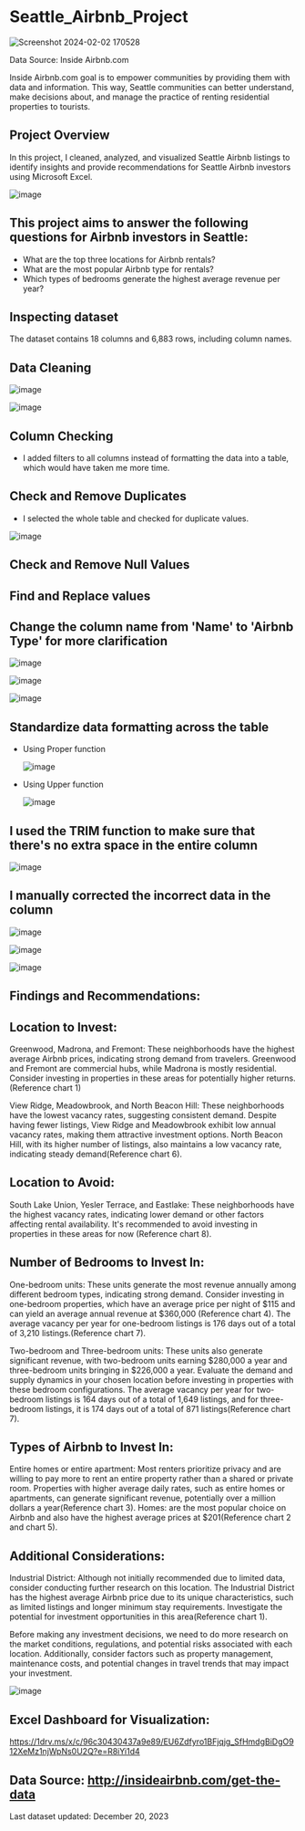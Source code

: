 # Seattle_Airbnb_Project

![Screenshot 2024-02-02 170528](https://github.com/NanManee/Seattle_Airbnb_Project/assets/156528525/1635fe20-b133-4d13-a2c3-faefa013f666)


Data Source: Inside Airbnb.com

Inside Airbnb.com goal is to empower communities by providing them with data and information. This way, Seattle communities can better understand, make decisions about, and manage the practice of renting residential properties to tourists.

## Project Overview

In this project, I cleaned, analyzed, and visualized Seattle Airbnb listings to identify insights and provide recommendations for Seattle Airbnb investors using Microsoft Excel.


![image](https://github.com/NanManee/Seattle_Airbnb_Project/assets/156528525/60c0824a-7337-44fc-bd48-70b6f2b3c42f)


## This project aims to answer the following questions for Airbnb investors in Seattle:

- What are the top three locations for Airbnb rentals?
- What are the most popular Airbnb type for rentals?
- Which types of bedrooms generate the highest average revenue per year?

## Inspecting dataset

The dataset contains 18 columns and 6,883 rows, including column names.
  
## Data Cleaning

![image](https://github.com/NanManee/Seattle_Airbnb_Project/assets/156528525/f9a55467-dedd-4ff2-8692-22ae00ec57cf)

![image](https://github.com/NanManee/Seattle_Airbnb_Project/assets/156528525/314fb483-5afb-4399-9a7b-dc0880e12150)


## Column Checking

- I added filters to all columns instead of formatting the data into a table, which would have taken me more time.

## Check and Remove Duplicates

- I selected the whole table and checked for duplicate values.

  
![image](https://github.com/NanManee/Seattle_Airbnb_Project/assets/156528525/170b2e0a-dbee-4b9f-90de-4d8786e8d23e)


## Check and Remove Null Values
## Find and Replace values 
## Change the column name from 'Name' to 'Airbnb Type' for more clarification


![image](https://github.com/NanManee/Seattle_Airbnb_Project/assets/156528525/053ac48a-4d43-4372-9972-cf06e6be0752)


![image](https://github.com/NanManee/Seattle_Airbnb_Project/assets/156528525/459350a8-fd93-4a16-9333-330130baa46e)


![image](https://github.com/NanManee/Seattle_Airbnb_Project/assets/156528525/a1dbdbbb-48dc-4a63-8d10-2c631e97b76f)


## Standardize data formatting across the table

- Using Proper function


  ![image](https://github.com/NanManee/Seattle_Airbnb_Project/assets/156528525/4031629e-c6ee-404b-b179-e4e2a54a598f)
  

- Using Upper function


  ![image](https://github.com/NanManee/Seattle_Airbnb_Project/assets/156528525/256e821c-3223-49e4-ae89-c3df9f9cc7ef)


## I used the TRIM function to make sure that there's no extra space in the entire column


![image](https://github.com/NanManee/Seattle_Airbnb_Project/assets/156528525/2bdeed4e-37c2-447b-8a08-eed02e0fb02f)


## I manually corrected the incorrect data in the column


![image](https://github.com/NanManee/Seattle_Airbnb_Project/assets/156528525/bd493dd9-eed8-48ef-8a30-326df8521c7f)

![image](https://github.com/NanManee/Seattle_Airbnb_Project/assets/156528525/9ab36750-f3b2-4826-8fcf-dbb79133b986)

![image](https://github.com/NanManee/Seattle_Airbnb_Project/assets/156528525/a010835c-2259-4129-a41c-a1d213aa31d7)



## Findings and Recommendations:

## Location to Invest:

Greenwood, Madrona, and Fremont: These neighborhoods have the highest average Airbnb prices, indicating strong demand from travelers. Greenwood and Fremont are commercial hubs, while Madrona is mostly residential. Consider investing in properties in these areas for potentially higher returns. (Reference chart 1)

View Ridge, Meadowbrook, and North Beacon Hill: These neighborhoods have the lowest vacancy rates, suggesting consistent demand. Despite having fewer listings, View Ridge and Meadowbrook exhibit low annual vacancy rates, making them attractive investment options. North Beacon Hill, with its higher number of listings, also maintains a low vacancy rate, indicating steady demand(Reference chart 6).

## Location to Avoid:
South Lake Union, Yesler Terrace, and Eastlake: These neighborhoods have the highest vacancy rates, indicating lower demand or other factors affecting rental availability. It's recommended to avoid investing in properties in these areas for now 
(Reference chart 8).


## Number of Bedrooms to Invest In:

One-bedroom units: These units generate the most revenue annually among different bedroom types, indicating strong demand. Consider investing in one-bedroom properties, which have an average price per night of $115 and can yield an average annual revenue at $360,000 (Reference chart 4). The average vacancy per year for one-bedroom listings is 176 days out of a total of 3,210 listings.(Reference chart 7). 

Two-bedroom and Three-bedroom units: These units also generate significant revenue, with two-bedroom units earning $280,000 a year and three-bedroom units bringing in $226,000 a year. Evaluate the demand and supply dynamics in your chosen location before investing in properties with these bedroom configurations. The average vacancy per year for two-bedroom listings is 164 days out of a total of 1,649 listings, and for three-bedroom listings, it is 174 days out of a total of 871 listings(Reference chart 7). 


## Types of Airbnb to Invest In:

Entire homes or entire apartment: Most renters prioritize privacy and are willing to pay more to rent an entire property rather than a shared or private room. Properties with higher average daily rates, such as entire homes or apartments, can generate significant revenue, potentially over a million dollars a year(Reference chart 3).
Homes: are the most popular choice on Airbnb and also have the highest average prices at $201(Reference chart 2 and chart 5).


## Additional Considerations:

Industrial District: Although not initially recommended due to limited data, consider conducting further research on this location. The Industrial District has the highest average Airbnb price due to its unique characteristics, such as limited listings and longer minimum stay requirements. Investigate the potential for investment opportunities in this area(Reference chart 1).


Before making any investment decisions, we need to do more research on the market conditions, regulations, and potential risks associated with each location. Additionally, consider factors such as property management, maintenance costs, and potential changes in travel trends that may impact your investment.

![image](https://github.com/NanManee/Seattle_Airbnb_Project/assets/156528525/fb848ba5-91f5-4f69-8e55-59bb65ff17a0)


## Excel Dashboard for Visualization: 
https://1drv.ms/x/c/96c30430437a9e89/EU6Zdfyro1BFjqjg_SfHmdgBiDgO912XeMz1njWpNs0U2Q?e=R8iYi1d4


## Data Source: http://insideairbnb.com/get-the-data
Last dataset updated: December 20, 2023

